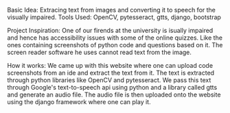 

Basic Idea: Extracing text from images and converting it to speech for the visually impaired.
Tools Used: OpenCV, pytesseract, gtts, django, bootstrap

Project Inspiration: One of our firends at the university is isually impaired and hence has accessibility issues with some of the online quizzes. Like the ones containing screenshots of python code and questions based on it. The screen reader software he uses cannot read text from the image. 

How it works: We came up with this website where one can upload code screenshots from an ide and extract the text from it. The text is extracted through python libraries like OpenCV and pytesseract. We pass this text through Google's text-to-speech api using python and a library called gtts and generate an audio file. The audio file is then uploaded onto the website using the django framework where one can play it. 

